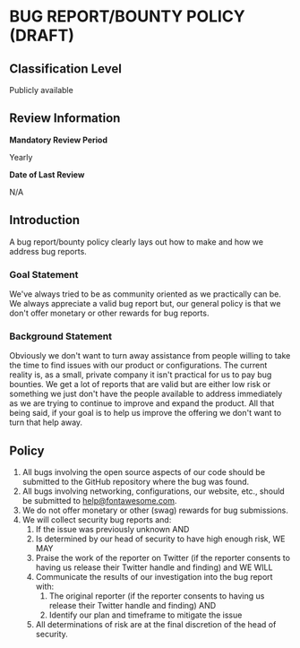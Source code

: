# BUG REPORT/BOUNTY POLICY (DRAFT)

## Classification Level
Publicly available

## Review Information

__Mandatory Review Period__

Yearly

__Date of Last Review__

N/A

## Introduction

A bug report/bounty policy clearly lays out how to make and how we address bug reports.

### Goal Statement

We've always tried to be as community oriented as we practically can be. We always appreciate a valid bug report but, our
general policy is that we don't offer monetary or other rewards for bug reports.

### Background Statement

Obviously we don't want to turn away assistance from people willing to take the time to find issues with our product or
configurations. The current reality is, as a small, private company it isn't practical for us to pay bug bounties. We get a
lot of reports that are valid but are either low risk or something we just don't have the people available to address immediately as
we are trying to continue to improve and expand the product. All that being said, if your goal is to help us improve the
offering we don't want to turn that help away.

## Policy

1. All bugs involving the open source aspects of our code should be submitted to the GitHub repository where the bug was found.
1. All bugs involving networking, configurations, our website, etc., should be submitted to help@fontawesome.com.
1. We do not offer monetary or other (swag) rewards for bug submissions.
1. We will collect security bug reports and:
   1. If the issue was previously unknown AND
   1. Is determined by our head of security to have high enough risk, WE MAY
   1. Praise the work of the reporter on Twitter (if the reporter consents to having us release their Twitter handle and finding) and WE WILL
   1. Communicate the results of our investigation into the bug report with:
      1. The original reporter (if the reporter consents to having us release their Twitter handle and finding) AND
      1. Identify our plan and timeframe to mitigate the issue
   1. All determinations of risk are at the final discretion of the head of security.
